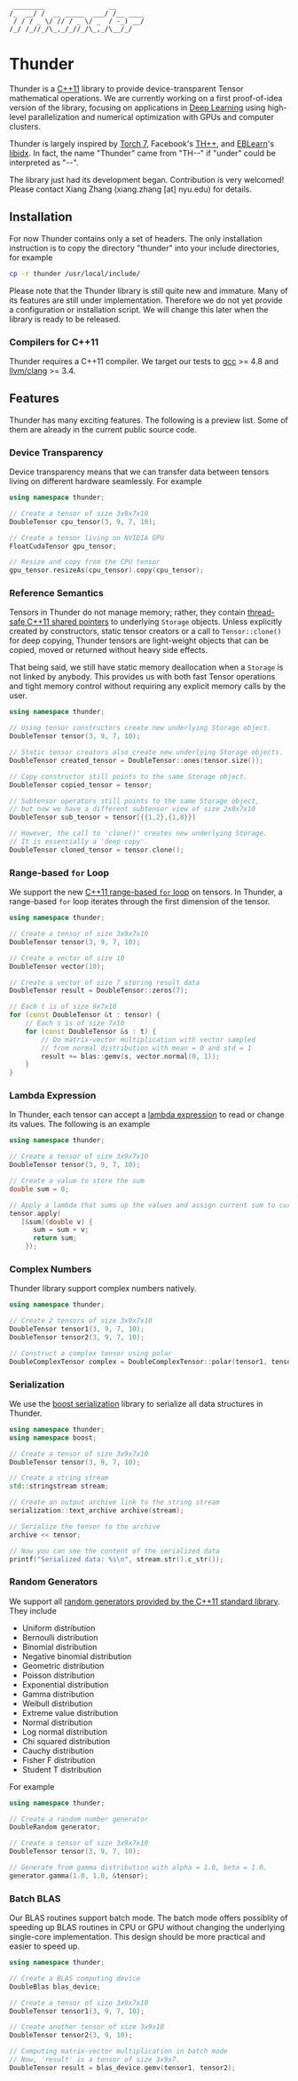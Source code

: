 ```
 ________                __       
/_  __/ /  __ _____  ___/ /__ ____
 / / / _ \/ // / _ \/ _  / -_) __/
/_/ /_//_/\_,_/_//_/\_,_/\__/_/   
```

# Thunder

Thunder is a [C++11](http://en.wikipedia.org/wiki/C%2B%2B11) library to provide device-transparent Tensor mathematical operations. We are currently working on a first proof-of-idea version of the library, focusing on applications in [Deep Learning](http://en.wikipedia.org/wiki/Deep_learning) using high-level parallelization and numerical optimization with GPUs and computer clusters.

Thunder is largely inspired by [Torch 7](http://torch.ch), Facebook's [TH++](http://github.com/facebook/thpp), and [EBLearn](http://eblearn.sourceforge.net)'s [libidx](http://eblearn.sourceforge.net/libidx.html). In fact, the name "Thunder" came from "TH--" if "under" could be interpreted as "--".

The library just had its development began. Contribution is very welcomed! Please contact Xiang Zhang (xiang.zhang [at] nyu.edu) for details.

## Installation

For now Thunder contains only a set of headers. The only installation instruction is to copy the directory "thunder" into your include directories, for example
```sh
cp -r thunder /usr/local/include/
```

Please note that the Thunder library is still quite new and immature. Many of its features are still under implementation. Therefore we do not yet provide a configuration or installation script. We will change this later when the library is ready to be released.

### Compilers for C++11

Thunder requires a C++11 compiler. We target our tests to [gcc](https://gcc.gnu.org) >= 4.8 and [llvm/clang](http://clang.llvm.org) >= 3.4.

## Features

Thunder has many exciting features. The following is a preview list. Some of them are already in the current public source code.

### Device Transparency

Device transparency means that we can transfer data between tensors living on different hardware seamlessly. For example
```cpp
using namespace thunder;

// Create a tensor of size 3x9x7x10
DoubleTensor cpu_tensor(3, 9, 7, 10);

// Create a tensor living on NVIDIA GPU
FloatCudaTensor gpu_tensor;

// Resize and copy from the CPU tensor
gpu_tensor.resizeAs(cpu_tensor).copy(cpu_tensor);
```

### Reference Semantics

Tensors in Thunder do not manage memory; rather, they contain [thread-safe C++11 shared pointers](http://en.cppreference.com/w/cpp/memory/shared_ptr) to underlying `Storage` objects. Unless explicitly created by constructors, static tensor creators or a call to `Tensor::clone()` for deep copying, Thunder tensors are light-weight objects that can be copied, moved or returned without heavy side effects.

That being said, we still have static memory deallocation when a `Storage` is not linked by anybody. This provides us with both fast Tensor operations and tight memory control without requiring any explicit memory calls by the user.

```cpp
using namespace thunder;

// Using tensor constructors create new underlying Storage object.
DoubleTensor tensor(3, 9, 7, 10);

// Static tensor creators also create new underlying Storage objects.
DoubleTensor created_tensor = DoubleTensor::ones(tensor.size());

// Copy constructor still points to the same Storage object.
DoubleTensor copied_tensor = tensor;

// Subtensor operators still points to the same Storage object,
// but now we have a different subtensor view of size 2x8x7x10
DoubleTensor sub_tensor = tensor[{{1,2},{1,8}}]

// However, the call to 'clone()' creates new underlying Storage.
// It is essentially a 'deep copy'.
DoubleTensor cloned_tensor = tensor.clone();
```

### Range-based `for` Loop

We support the new [C++11 range-based `for` loop](http://en.cppreference.com/w/cpp/language/range-for) on tensors. In Thunder, a range-based `for` loop iterates through the first dimension of the tensor.
```cpp
using namespace thunder;

// Create a tensor of size 3x9x7x10
DoubleTensor tensor(3, 9, 7, 10);

// Create a vector of size 10
DoubleTensor vector(10);

// Create a vector of size 7 storing result data
DoubleTensor result = DoubleTensor::zeros(7);

// Each t is of size 9x7x10
for (const DoubleTensor &t : tensor) {
    // Each s is of size 7x10
    for (const DoubleTensor &s : t) {
        // Do matrix-vector multiplication with vector sampled
        // from normal distribution with mean = 0 and std = 1
    	result += blas::gemv(s, vector.normal(0, 1));
    }
}
```

### Lambda Expression

In Thunder, each tensor can accept a [lambda expression](http://en.cppreference.com/w/cpp/language/lambda) to read or change its values. The following is an example
```cpp
using namespace thunder;

// Create a tensor of size 3x9x7x10
DoubleTensor tensor(3, 9, 7, 10);

// Create a value to store the sum
double sum = 0;

// Apply a lambda that sums up the values and assign current sum to current value
tensor.apply(
   [&sum](double v) {
      sum = sum + v;
      return sum;
    });
```

### Complex Numbers

Thunder library support complex numbers natively.
```cpp
using namespace thunder;

// Create 2 tensors of size 3x9x7x10
DoubleTensor tensor1(3, 9, 7, 10);
DoubleTensor tensor2(3, 9, 7, 10);

// Construct a complex tensor using polar
DoubleComplexTensor complex = DoubleComplexTensor::polar(tensor1, tensor2);
```

### Serialization

We use the [boost serialization](http://www.boost.org/doc/libs/release/libs/serialization) library to serialize all data structures in Thunder.
```cpp
using namespace thunder;
using namespace boost;

// Create a tensor of size 3x9x7x10
DoubleTensor tensor(3, 9, 7, 10);

// Create a string stream
std::stringstream stream;

// Create an output archive link to the string stream
serialization::text_archive archive(stream);

// Serialize the tensor to the archive
archive << tensor;

// Now you can see the content of the serialized data
printf("Serialized data: %s\n", stream.str().c_str());
```

### Random Generators

We support all [random generators provided by the C++11 standard library](http://en.cppreference.com/w/cpp/numeric/random). They include
* Uniform distribution
* Bernoulli distribution
* Binomial distribution
* Negative binomial distribution
* Geometric distribution
* Poisson distribution
* Exponential distribution
* Gamma distribution
* Weibull distribution
* Extreme value distribution
* Normal distribution
* Log normal distribution
* Chi squared distribution
* Cauchy distribution
* Fisher F distribution
* Student T distribution

For example
```cpp
using namespace thunder;

// Create a random number generator
DoubleRandom generator;

// Create a tensor of size 3x9x7x10
DoubleTensor tensor(3, 9, 7, 10);

// Generate from gamma distribution with alpha = 1.0, beta = 1.0.
generator.gamma(1.0, 1.0, &tensor);
```

### Batch BLAS

Our BLAS routines support batch mode. The batch mode offers possiblity of speeding up BLAS routines in CPU or GPU without changing the underlying single-core implementation. This design should be more practical and easier to speed up.
```cpp
using namespace thunder;

// Create a BLAS computing device
DoubleBlas blas_device;

// Create a tensor of size 3x9x7x10
DoubleTensor tensor1(3, 9, 7, 10);

// Create another tensor of size 3x9x10
DoubleTensor tensor2(3, 9, 10);

// Computing matrix-vector multiplication in batch mode
// Now, 'result' is a tensor of size 3x9x7.
DoubleTensor result = blas_device.gemv(tensor1, tensor2);
```